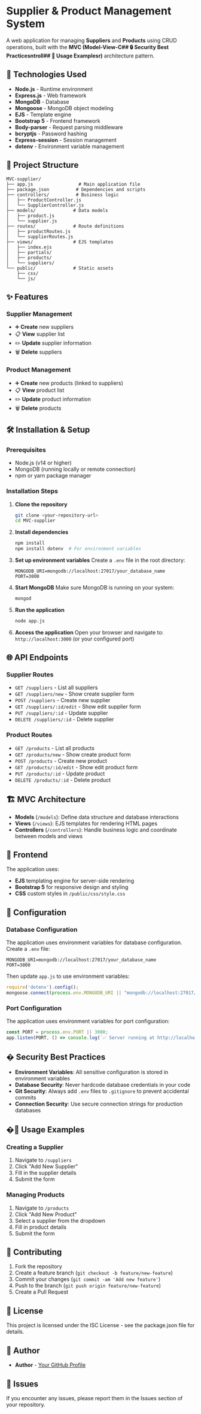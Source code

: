 # Supplier & Product Management System

A web application for managing **Suppliers** and **Products** using CRUD operations, built with the **MVC (Model-View-C## 🔒 Security Best Practicesntroll## 📝 Usage Examplesr)** architecture pattern.

## 🚀 Technologies Used

- **Node.js** - Runtime environment
- **Express.js** - Web framework
- **MongoDB** - Database
- **Mongoose** - MongoDB object modeling
- **EJS** - Template engine
- **Bootstrap 5** - Frontend framework
- **Body-parser** - Request parsing middleware
- **bcryptjs** - Password hashing
- **Express-session** - Session management
- **dotenv** - Environment variable management

## 📁 Project Structure

```
MVC-supplier/
├── app.js                 # Main application file
├── package.json          # Dependencies and scripts
├── controllers/          # Business logic
│   ├── ProductController.js
│   └── SupplierController.js
├── models/              # Data models
│   ├── product.js
│   └── supplier.js
├── routes/              # Route definitions
│   ├── productRoutes.js
│   └── supplierRoutes.js
├── views/               # EJS templates
│   ├── index.ejs
│   ├── partials/
│   ├── products/
│   └── suppliers/
└── public/              # Static assets
    ├── css/
    └── js/
```

## ✨ Features

### Supplier Management
- ➕ **Create** new suppliers
- 📋 **View** supplier list
- ✏️ **Update** supplier information
- 🗑️ **Delete** suppliers

### Product Management
- ➕ **Create** new products (linked to suppliers)
- 📋 **View** product list
- ✏️ **Update** product information
- 🗑️ **Delete** products

## 🛠️ Installation & Setup

### Prerequisites
- Node.js (v14 or higher)
- MongoDB (running locally or remote connection)
- npm or yarn package manager

### Installation Steps

1. **Clone the repository**
   ```bash
   git clone <your-repository-url>
   cd MVC-supplier
   ```

2. **Install dependencies**
   ```bash
   npm install
   npm install dotenv  # For environment variables
   ```

3. **Set up environment variables**
   Create a `.env` file in the root directory:
   ```env
   MONGODB_URI=mongodb://localhost:27017/your_database_name
   PORT=3000
   ```

4. **Start MongoDB**
   Make sure MongoDB is running on your system:
   ```bash
   mongod
   ```

5. **Run the application**
   ```bash
   node app.js
   ```

6. **Access the application**
   Open your browser and navigate to: `http://localhost:3000` (or your configured port)

## 🌐 API Endpoints

### Supplier Routes
- `GET /suppliers` - List all suppliers
- `GET /suppliers/new` - Show create supplier form
- `POST /suppliers` - Create new supplier
- `GET /suppliers/:id/edit` - Show edit supplier form
- `PUT /suppliers/:id` - Update supplier
- `DELETE /suppliers/:id` - Delete supplier

### Product Routes
- `GET /products` - List all products
- `GET /products/new` - Show create product form
- `POST /products` - Create new product
- `GET /products/:id/edit` - Show edit product form
- `PUT /products/:id` - Update product
- `DELETE /products/:id` - Delete product

## 🏗️ MVC Architecture

- **Models** (`/models`): Define data structure and database interactions
- **Views** (`/views`): EJS templates for rendering HTML pages
- **Controllers** (`/controllers`): Handle business logic and coordinate between models and views

## 🎨 Frontend

The application uses:
- **EJS** templating engine for server-side rendering
- **Bootstrap 5** for responsive design and styling
- **CSS** custom styles in `/public/css/style.css`

## 🔧 Configuration


### Database Configuration
The application uses environment variables for database configuration. Create a `.env` file:
```env
MONGODB_URI=mongodb://localhost:27017/your_database_name
PORT=3000
```

Then update `app.js` to use environment variables:
```javascript
require('dotenv').config();
mongoose.connect(process.env.MONGODB_URI || "mongodb://localhost:27017/supplier_db");
```

### Port Configuration
The application uses environment variables for port configuration:
```javascript
const PORT = process.env.PORT || 3000;
app.listen(PORT, () => console.log(`✅ Server running at http://localhost:${PORT}`));
```

## � Security Best Practices

- **Environment Variables**: All sensitive configuration is stored in environment variables
- **Database Security**: Never hardcode database credentials in your code
- **Git Security**: Always add `.env` files to `.gitignore` to prevent accidental commits
- **Connection Security**: Use secure connection strings for production databases

## �📝 Usage Examples

### Creating a Supplier
1. Navigate to `/suppliers`
2. Click "Add New Supplier"
3. Fill in the supplier details
4. Submit the form

### Managing Products
1. Navigate to `/products`
2. Click "Add New Product"
3. Select a supplier from the dropdown
4. Fill in product details
5. Submit the form

## 🤝 Contributing

1. Fork the repository
2. Create a feature branch (`git checkout -b feature/new-feature`)
3. Commit your changes (`git commit -am 'Add new feature'`)
4. Push to the branch (`git push origin feature/new-feature`)
5. Create a Pull Request

## 📄 License

This project is licensed under the ISC License - see the package.json file for details.

## 👥 Author

- **Author** - [Your GitHub Profile](https://github.com/your-username)

## 🐛 Issues

If you encounter any issues, please report them in the Issues section of your repository.
